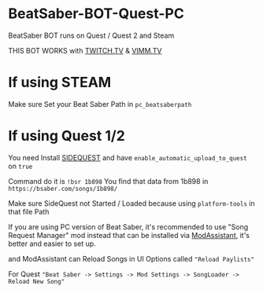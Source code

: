 # BeatSaber-BOT-Quest-PC
BeatSaber BOT runs on Quest / Quest 2 and Steam


THIS BOT WORKS with [TWITCH.TV](https://twitch.tv) & [VIMM.TV](https://www.vimm.tv)

# If using STEAM

Make sure Set your Beat Saber Path in `pc_beatsaberpath`

# If using Quest 1/2

You need Install [SIDEQUEST](https://sidequestvr.com) and have `enable_automatic_upload_to_quest` on `true`

Command do it is `!bsr 1b898` You find that data from 1b898 in `https://bsaber.com/songs/1b898/`

Make sure SideQuest not Started / Loaded because using `platform-tools` in that file Path

If you are using PC version of Beat Saber, it's recommended to use "Song Request Manager" mod instead that can be installed via [ModAssistant](https://github.com/Assistant/ModAssistant), it's better and easier to set up.

and ModAssistant can Reload Songs in UI Options called `"Reload Paylists"`

For Quest `"Beat Saber -> Settings -> Mod Settings -> SongLoader -> Reload New Song"`
